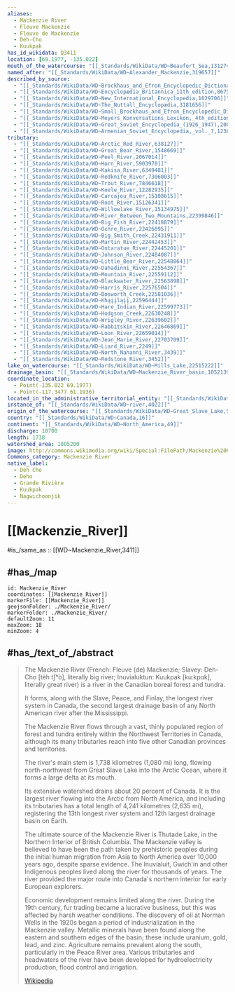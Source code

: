 ```yaml
---
aliases:
  - Mackenzie River 
  - Fleuve Mackenzie
  - Fleuve de Mackenzie
  - Deh-Cho 
  - Kuukpak
has_id_wikidata: Q3411
location: [69.1977, -135.022]
mouth_of_the_watercourse: "[[_Standards/WikiData/WD~Beaufort_Sea,131274]]"
named_after: "[[_Standards/WikiData/WD~Alexander_Mackenzie,319657]]"
described_by_source:
  - "[[_Standards/WikiData/WD~Brockhaus_and_Efron_Encyclopedic_Dictionary,602358]]"
  - "[[_Standards/WikiData/WD~Encyclopædia_Britannica_11th_edition,867541]]"
  - "[[_Standards/WikiData/WD~New_International_Encyclopedia,1029706]]"
  - "[[_Standards/WikiData/WD~The_Nuttall_Encyclopædia,3181656]]"
  - "[[_Standards/WikiData/WD~Small_Brockhaus_and_Efron_Encyclopedic_Dictionary,19180675]]"
  - "[[_Standards/WikiData/WD~Meyers_Konversations_Lexikon,_4th_edition_(1885_1890),19219752]]"
  - "[[_Standards/WikiData/WD~Great_Soviet_Encyclopedia_(1926_1947),20078554]]"
  - "[[_Standards/WikiData/WD~Armenian_Soviet_Encyclopedia,_vol._7,123625363]]"
tributary:
  - "[[_Standards/WikiData/WD~Arctic_Red_River,638127]]"
  - "[[_Standards/WikiData/WD~Great_Bear_River,1548669]]"
  - "[[_Standards/WikiData/WD~Peel_River,2067014]]"
  - "[[_Standards/WikiData/WD~Horn_River,5903970]]"
  - "[[_Standards/WikiData/WD~Kakisa_River,6349481]]"
  - "[[_Standards/WikiData/WD~Redknife_River,7306003]]"
  - "[[_Standards/WikiData/WD~Trout_River,7846618]]"
  - "[[_Standards/WikiData/WD~Keele_River,12282935]]"
  - "[[_Standards/WikiData/WD~Carcajou_River,15108615]]"
  - "[[_Standards/WikiData/WD~Root_River,15126341]]"
  - "[[_Standards/WikiData/WD~Willowlake_River,15134975]]"
  - "[[_Standards/WikiData/WD~River_Between_Two_Mountains,22399846]]"
  - "[[_Standards/WikiData/WD~Big_Fish_River,22418879]]"
  - "[[_Standards/WikiData/WD~Ochre_River,22426095]]"
  - "[[_Standards/WikiData/WD~Big_Smith_Creek,22431911]]"
  - "[[_Standards/WikiData/WD~Martin_River,22442453]]"
  - "[[_Standards/WikiData/WD~Ontaratue_River,22445201]]"
  - "[[_Standards/WikiData/WD~Johnson_River,22484087]]"
  - "[[_Standards/WikiData/WD~Little_Bear_River,22548864]]"
  - "[[_Standards/WikiData/WD~Dahadinni_River,22554367]]"
  - "[[_Standards/WikiData/WD~Mountain_River,22559112]]"
  - "[[_Standards/WikiData/WD~Blackwater_River,22563898]]"
  - "[[_Standards/WikiData/WD~Harris_River,22576504]]"
  - "[[_Standards/WikiData/WD~Bosworth_Creek,22581036]]"
  - "[[_Standards/WikiData/WD~Khąįįląįį,22596444]]"
  - "[[_Standards/WikiData/WD~Hare_Indian_River,22599773]]"
  - "[[_Standards/WikiData/WD~Hodgson_Creek,22630248]]"
  - "[[_Standards/WikiData/WD~Wrigley_River,22639602]]"
  - "[[_Standards/WikiData/WD~Rabbitskin_River,22646869]]"
  - "[[_Standards/WikiData/WD~Loon_River,22659014]]"
  - "[[_Standards/WikiData/WD~Jean_Marie_River,22703709]]"
  - "[[_Standards/WikiData/WD~Liard_River,2249]]"
  - "[[_Standards/WikiData/WD~North_Nahanni_River,3439]]"
  - "[[_Standards/WikiData/WD~Redstone_River,3452]]"
lake_on_watercourse: "[[_Standards/WikiData/WD~Mills_Lake,22515222]]"
drainage_basin: "[[_Standards/WikiData/WD~Mackenzie_River_basin,105213959]]"
coordinate_location:
  - Point(-135.022 69.1977)
  - Point(-117.3477 61.1936)
located_in_the_administrative_territorial_entity: "[[_Standards/WikiData/WD~Northwest_Territories,2007]]"
instance_of: "[[_Standards/WikiData/WD~river,4022]]"
origin_of_the_watercourse: "[[_Standards/WikiData/WD~Great_Slave_Lake,5539]]"
country: "[[_Standards/WikiData/WD~Canada,16]]"
continent: "[[_Standards/WikiData/WD~North_America,49]]"
discharge: 10700
length: 1738
watershed_area: 1805200
image: http://commons.wikimedia.org/wiki/Special:FilePath/Mackenzie%20River%20drainage%20basin.PNG
Commons_category: Mackenzie River
native_label:
  - Deh Cho
  - Deho
  - Grande Rivière
  - Kuukpak
  - Nagwichoonjik
---
```


# [[Mackenzie_River]] 

#is_/same_as :: [[WD~Mackenzie_River,3411]] 

## #has_/map 

```leaflet
id: Mackenzie_River
coordinates: [[Mackenzie_River]] 
markerFile: [[Mackenzie_River]] 
geojsonFolder: ./Mackenzie_River/
markerFolder: ./Mackenzie_River/
defaultZoom: 11 
maxZoom: 18
minZoom: 4
```


## #has_/text_of_/abstract 

> The Mackenzie River (French: Fleuve (de) Mackenzie; Slavey: Deh-Cho [tèh tʃʰò], 
> literally big river; Inuvialuktun: Kuukpak [kuːkpɑk], literally great river) 
> is a river in the Canadian boreal forest and tundra. 
> 
> It forms, along with the Slave, Peace, and Finlay, the longest river system in Canada, 
> the second largest drainage basin of any North American river after the Mississippi.
>
> The Mackenzie River flows through a vast, thinly populated region of forest and tundra 
> entirely within the Northwest Territories in Canada, 
> although its many tributaries reach into five other Canadian provinces and territories. 
> 
> The river's main stem is 1,738 kilometres (1,080 mi) long, flowing north-northwest 
> from Great Slave Lake into the Arctic Ocean, where it forms a large delta at its mouth. 
> 
> Its extensive watershed drains about 20 percent of Canada. 
> It is the largest river flowing into the Arctic from North America, 
> and including its tributaries has a total length of 4,241 kilometres (2,635 mi), 
> registering the 13th longest river system and 12th largest drainage basin on Earth.
>
> The ultimate source of the Mackenzie River is Thutade Lake, in the Northern Interior of British Columbia. The Mackenzie valley is believed to have been the path taken by prehistoric peoples during the initial human migration from Asia to North America over 10,000 years ago, despite sparse evidence. The Inuvialuit, Gwich'in and other Indigenous peoples lived along the river for thousands of years. The river provided the major route into Canada's northern interior for early European explorers.
>
> Economic development remains limited along the river. During the 19th century, fur trading became a lucrative business, but this was affected by harsh weather conditions. The discovery of oil at Norman Wells in the 1920s began a period of industrialization in the Mackenzie valley. Metallic minerals have been found along the eastern and southern edges of the basin; these include uranium, gold, lead, and zinc. Agriculture remains prevalent along the south, particularly in the Peace River area. Various tributaries and headwaters of the river have been developed for hydroelectricity production, flood control and irrigation.
>
> [Wikipedia](https://en.wikipedia.org/wiki/Mackenzie%20River) 

